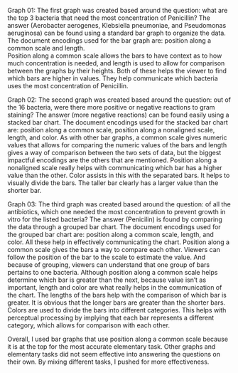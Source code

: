 

Graph 01:
The first graph was created based around the question: what are the top 3 bacteria that need the most concentration of Penicillin?  The answer (Aerobacter aerogenes, Klebsiella pneumoniae, and Pseudomonas aeruginosa) can be found using a standard bar graph to organize the data.  The document encodings used for the bar graph are: position along a common scale and length.  
Position along a common scale allows the bars to have context as to how much concentration is needed, and length is used to allow for comparison between the graphs by their heights.  Both of these helps the viewer to find which bars are higher in values.  They help communicate which bacteria uses the most concentration of Penicillin.

Graph 02:
The second graph was created based around the question: out of the 16 bacteria, were there more positive or negative reactions to gram staining?  The answer (more negative reactions) can be found easily using a stacked bar chart.  The document encodings used for the stacked bar chart are: position along a common scale, position along a nonaligned scale, length, and color.  As with other bar graphs, a common scale gives numeric values that allows for comparing the numeric values of the bars and length gives a way of comparison between the two sets of data, but the biggest impactful encodings are the others that are mentioned.
Position along a nonaligned scale really helps with communicating which bar has a higher value than the other.  Color assists in this with the separated bars.  It helps to visually divide the bars.  The taller bar clearly has a larger value than the shorter bar.

Graph 03:
The third graph was created based around the question: of all the antibiotics, which one needed the most concentration to prevent growth in vitro for the listed bacteria?  The answer (Penicilin) is found by comparing the data through a grouped bar chart.  The document encodings used for the grouped bar chart are: position along a common scale, length, and color.  All these help in effectively communicating the chart.
Position along a common scale gives the bars a way to compare each other.  Viewers can follow the position of the bar to the scale to estimate the value.  And because of grouping, viewers can understand that one group of bars pertains to one bacteria.  Although position along a common scale helps determine which bar is greater than the next, because value isn’t as important, length and color are what really helps in the communication of the chart.
The lengths of the bars help with the comparison of which bar is greater.  It is obvious that the longer bars are greater than the shorter bars.  Colors are used to divide the bars into different categories.  This helps with perceptual processing by implying that each bar represents a different category, which allows for comparison with each other. 

Overall, I used bar graphs that use position along a common scale because it is at the top for the most accurate elementary task.  Other graphs and elementary tasks did not seem effective into answering the questions on their own.  By mixing different tasks, I pushed for more effectiveness.
